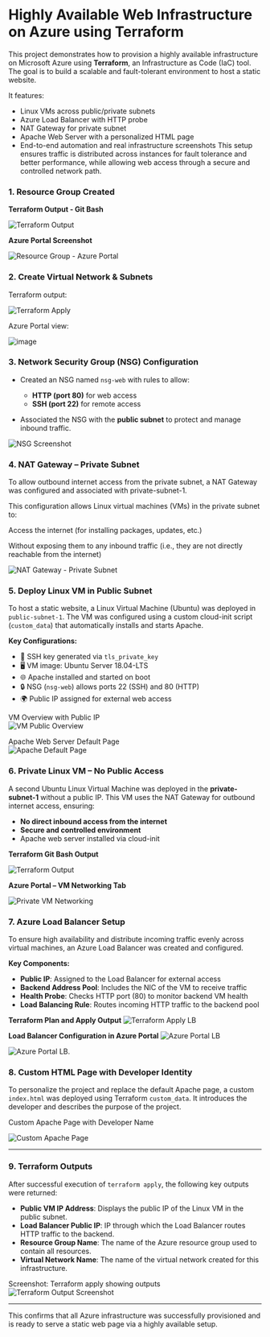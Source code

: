 # Highly Available Web Infrastructure on Azure using Terraform

This project demonstrates how to provision a highly available infrastructure on Microsoft Azure using **Terraform**, an Infrastructure as Code (IaC) tool. The goal is to build a scalable and fault-tolerant environment to host a static website.

It features:
- Linux VMs across public/private subnets
- Azure Load Balancer with HTTP probe
- NAT Gateway for private subnet
- Apache Web Server with a personalized HTML page
- End-to-end automation and real infrastructure screenshots
This setup ensures traffic is distributed across instances for fault tolerance and better performance, while allowing web access through a secure and controlled network path.


### 1. Resource Group Created

**Terraform Output - Git Bash**

![Terraform Output](screenshots/rg-created-gitbash.png)

**Azure Portal Screenshot**

![Resource Group - Azure Portal](screenshots/rg-created-azure-portal.png)

### 2. Create Virtual Network & Subnets

Terraform output:

![Terraform Apply](./screenshots/terraform-vnet-subnet-apply.png)

Azure Portal view:

![image](https://github.com/user-attachments/assets/3abf5736-6259-44a0-be62-48ca181f7c19)

### 3. Network Security Group (NSG) Configuration

- Created an NSG named `nsg-web` with rules to allow:
  - **HTTP (port 80)** for web access
  - **SSH (port 22)** for remote access

- Associated the NSG with the **public subnet** to protect and manage inbound traffic.

![NSG Screenshot](screenshots/nsg-web-rules.png)

### 4. NAT Gateway – Private Subnet
   
To allow outbound internet access from the private subnet, a NAT Gateway was configured and associated with private-subnet-1.

This configuration allows Linux virtual machines (VMs) in the private subnet to:

Access the internet (for installing packages, updates, etc.)

Without exposing them to any inbound traffic (i.e., they are not directly reachable from the internet)

![NAT Gateway - Private Subnet](./screenshots/nat-gateway-private-subnet.png)

### 5. Deploy Linux VM in Public Subnet

To host a static website, a Linux Virtual Machine (Ubuntu) was deployed in `public-subnet-1`. The VM was configured using a custom cloud-init script (`custom_data`) that automatically installs and starts Apache.

**Key Configurations:**
- 🔐 SSH key generated via `tls_private_key`
- 🖥️ VM image: Ubuntu Server 18.04-LTS
- 🌐 Apache installed and started on boot
- 🔒 NSG (`nsg-web`) allows ports 22 (SSH) and 80 (HTTP)
- 🌍 Public IP assigned for external web access

VM Overview with Public IP  
![VM Public Overview](screenshots/vm-public-overview.png)

Apache Web Server Default Page  
![Apache Default Page](screenshots/apache-default-page.png)

### 6. Private Linux VM – No Public Access

A second Ubuntu Linux Virtual Machine was deployed in the **private-subnet-1** without a public IP. This VM uses the NAT Gateway for outbound internet access, ensuring:

- **No direct inbound access from the internet**
- **Secure and controlled environment**
- Apache web server installed via cloud-init

**Terraform Git Bash Output**

![Terraform Output](screenshots/private-vm-created-gitbash.png)

**Azure Portal – VM Networking Tab**

![Private VM Networking](screenshots/private-vm-no-public-ip.png)

### 7. Azure Load Balancer Setup

To ensure high availability and distribute incoming traffic evenly across virtual machines, an Azure Load Balancer was created and configured.

**Key Components:**

- **Public IP**: Assigned to the Load Balancer for external access
- **Backend Address Pool**: Includes the NIC of the VM to receive traffic
- **Health Probe**: Checks HTTP port (80) to monitor backend VM health
- **Load Balancing Rule**: Routes incoming HTTP traffic to the backend pool

**Terraform Plan and Apply Output**
![Terraform Apply LB](screenshots/lb-plan-apply.png)

**Load Balancer Configuration in Azure Portal**
![Azure Portal LB](screenshots/lb-overview.png)

![Azure Portal LB](screenshots/lb-backend-pool.png).

### 8. Custom HTML Page with Developer Identity

To personalize the project and replace the default Apache page, a custom `index.html` was deployed using Terraform `custom_data`. It introduces the developer and describes the purpose of the project.

Custom Apache Page with Developer Name

![Custom Apache Page](screenshots/sapna-custom-page.png)

---

### 9. Terraform Outputs

After successful execution of `terraform apply`, the following key outputs were returned:

- **Public VM IP Address**: Displays the public IP of the Linux VM in the public subnet.
- **Load Balancer Public IP**: IP through which the Load Balancer routes HTTP traffic to the backend.
- **Resource Group Name**: The name of the Azure resource group used to contain all resources.
- **Virtual Network Name**: The name of the virtual network created for this infrastructure.

Screenshot: Terraform apply showing outputs  
![Terraform Output Screenshot](screenshots/terraform-output.png)

---

This confirms that all Azure infrastructure was successfully provisioned and is ready to serve a static web page via a highly available setup.



